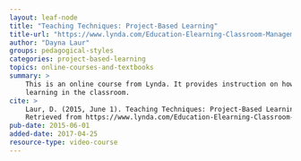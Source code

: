 ```yaml
---
layout: leaf-node
title: "Teaching Techniques: Project-Based Learning"
title-url: "https://www.lynda.com/Education-Elearning-Classroom-Management-tutorials/Teaching-Fundamentals-Project-Based-Learning/364351-2.html"
author: "Dayna Laur"
groups: pedagogical-styles
categories: project-based-learning
topics: online-courses-and-textbooks
summary: >
    This is an online course from Lynda. It provides instruction on how to use project-based
    learning in the classroom.
cite: >
    Laur, D. (2015, June 1). Teaching Techniques: Project-Based Learning. Lynda.
    Retrieved from https://www.lynda.com/Education-Elearning-Classroom-Management-tutorials/Teaching-Fundamentals-Project-Based-Learning/364351-2.html
pub-date: 2015-06-01
added-date: 2017-04-25
resource-type: video-course
---
```


